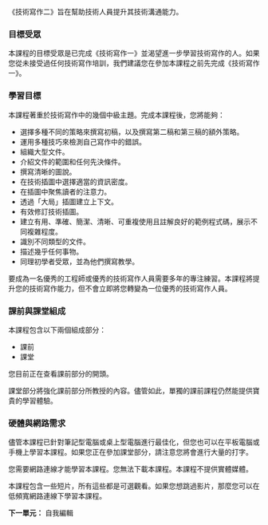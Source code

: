 《技術寫作二》旨在幫助技術人員提升其技術溝通能力。

### 目標受眾

本課程的目標受眾是已完成《技術寫作一》並渴望進一步學習技術寫作的人。如果您從未接受過任何技術寫作培訓，我們建議您在參加本課程之前先完成《技術寫作一》。

### 學習目標

本課程著重於技術寫作中的幾個中級主題。完成本課程後，您將能夠：

*   選擇多種不同的策略來撰寫初稿，以及撰寫第二稿和第三稿的額外策略。
*   運用多種技巧來檢測自己寫作中的錯誤。
*   組織大型文件。
*   介紹文件的範圍和任何先決條件。
*   撰寫清晰的圖說。
*   在技術插圖中選擇適當的資訊密度。
*   在插圖中聚焦讀者的注意力。
*   透過「大局」插圖建立上下文。
*   有效修訂技術插圖。
*   建立有用、準確、簡潔、清晰、可重複使用且註解良好的範例程式碼，展示不同複雜程度。
*   識別不同類型的文件。
*   描述幾乎任何事物。
*   同理初學者受眾，並為他們撰寫教學。

要成為一名優秀的工程師或優秀的技術寫作人員需要多年的專注練習。本課程將提升您的技術寫作能力，但不會立即將您轉變為一位優秀的技術寫作人員。

### 課前與課堂組成

本課程包含以下兩個組成部分：

*   課前
*   課堂

您目前正在查看課前部分的開頭。

課堂部分將強化課前部分所教授的內容。儘管如此，單獨的課前課程仍然能提供寶貴的學習體驗。

### 硬體與網路需求

儘管本課程已針對筆記型電腦或桌上型電腦進行最佳化，但您也可以在平板電腦或手機上學習本課程。如果您正在參加課堂部分，請注意您將會進行大量的打字。

您需要網路連線才能學習本課程。您無法下載本課程。本課程不提供實體媒體。

本課程包含一些短片，所有這些都是可選觀看。如果您想跳過影片，那麼您可以在低頻寬網路連線下學習本課程。

**下一單元：** 自我編輯